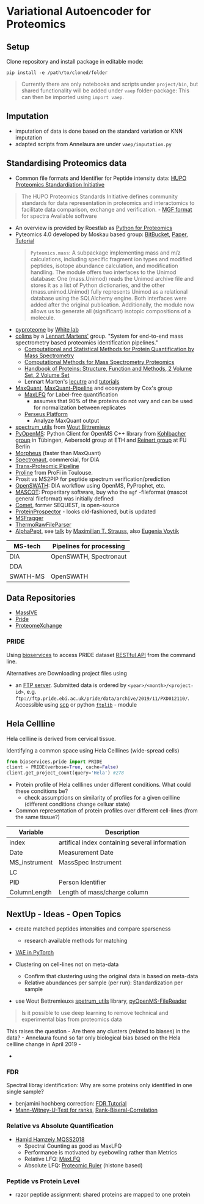 # Variational Autoencoder for Proteomics 

## Setup
Clone repository and install package in editable mode:

```
pip install -e /path/to/cloned/folder 
```

> Currently there are only notebooks and scripts under `project/bin`, 
> but shared functionality will be added under `vaep` folder-package: This can 
> then be imported using `import vaep`.

## Imputation
- imputation of data is done based on the standard variation or KNN imputation
- adapted scripts from Annelaura are under `vaep/imputation.py`


## Standardising Proteomics data

- Common file formats and Identifier for Peptide intensity data: 
  [HUPO Proteomics Standardiation Initiative](http://www.psidev.info/)
> The HUPO Proteomics Standards Initiative defines community standards for data representation 
  in proteomics and interactomics to facilitate data comparison, exchange and verification.
    - [MGF format](http://www.matrixscience.com/help/data_file_help.html) for spectra
Available software
- An overview is provided by Roestlab as [Python for Proteomics](https://github.com/Roestlab/PythonProteomics)
- Pyteomics 4.0 developed by Moskau based group: [BitBucket](https://bitbucket.org/levitsky/pyteomics/src/default/), 
    [Paper](https://pubs.acs.org/doi/10.1021/acs.jproteome.8b00717), 
    [Tutorial](https://pyteomics.readthedocs.io/en/latest/)
    > `Pyteomics.mass`: A subpackage implementing mass and m/z calculations, including specific fragment ion types and modified peptides, isotope abundance calculation, and modification handling. The module offers two interfaces to the Unimod database: One (mass.Unimod) reads the Unimod archive file and stores it as a list of Python dictionaries, and the other (mass.unimod.Unimod) fully represents Unimod as a relational database using the SQLAlchemy engine. Both interfaces were added after the original publication. Additionally, the module now allows us to generate all (significant) isotopic compositions of a molecule.
- [pyproteome](https://github.com/white-lab/pyproteome) by [White lab](http://white-lab.mit.edu/)
- [colims](https://github.com/compomics/colims) by a [Lennart Martens'](https://www.compomics.be/people/lennart-martens/) group. "System for end-to-end mass spectrometry based proteomics identification pipelines."
   - [Computational and Statistical Methods for Protein Quantification by Mass Spectrometry](https://www.wiley.com/en-gb/Computational+and+Statistical+Methods+for+Protein+Quantification+by+Mass+Spectrometry-p-9781119964001)
   - [Computational Methods for Mass Spectrometry Proteomics](https://www.wiley.com/en-us/Computational+Methods+for+Mass+Spectrometry+Proteomics-p-9780470512975)
   - [Handbook of Proteins: Structure, Function and Methods, 2 Volume Set, 2 Volume Set](https://www.wiley.com/en-us/Handbook+of+Proteins%3A+Structure%2C+Function+and+Methods%2C+2+Volume+Set%2C+2+Volume+Set-p-9780470060988)
   - Lennart Marten's [lecutre](https://www.youtube.com/playlist?list=PLXxp6nsBenSX_W8DiOocKJ0laNauYNdYl) and [tutorials](https://www.compomics.com/bioinformatics-for-proteomics/) 
- [MaxQuant](http://coxdocs.org/doku.php?id=maxquant:start), [MaxQuant-Pipeline](https://github.com/FredHutch/maxquant-pipeline) and ecosystem by Cox's group
    - [MaxLFQ]() for Label-free quantification
        - assumes that 90% of the proteins do not vary and can be used for normalization between replicates
    - [Perseus Platform](https://maxquant.net/perseus/)
        - Analyze MaxQuant output
- [spectrum_utils](https://github.com/bittremieux/spectrum_utils)  from [Wout Bittremieux](https://bittremieux.be/)
- [PyOpenMS](https://pyopenms.readthedocs.io/en/latest/getting_started.html): Python Client for OpenMS C++ library from [Kohlbacher group](https://kohlbacherlab.org/) in Tübingen, 
    Aebersold group at ETH and [Reinert group](reinert-lab.de) at FU Berlin
- [Morpheus](https://cwenger.github.io/Morpheus/) (faster than MaxQuant)
- [Spectronaut](https://biognosys.com/shop/spectronaut), commercial, for DIA
- [Trans-Proteomic Pipeline](https://moritz.isbscience.org/resources/software/)
- [Proline](http://www.profiproteomics.fr/proline/) from ProFi in Toulouse. 
- Prosit vs MS2PIP for peptide spectrum verification/prediction
- [OpenSWATH](http://www.openswath.org/en/latest/): DIA workflow using OpenMS, PyProphet, etc.
- [MASCOT](http://www.matrixscience.com/blog.html): Properitary software, 
    buy who the `mgf` -fileformat (mascot general fileformat) was initially defined
- [Comet](http://comet-ms.sourceforge.net/), former SEQUEST, is open-source 
- [ProteinProspector](http://prospector.ucsf.edu/prospector/mshome.htm) - looks old-fashioned, but is updated
- [MSFragger](https://github.com/Nesvilab/MSFragger)
- [ThermoRawFileParser](https://bigbionotes.blogspot.com/2020/02/thermorawfileparser-small-step-towards.html)
- [AlphaPept](https://eugeniavoytik.github.io/), see [talk](https://www.youtube.com/watch?v=bMTNx_4nZlQ&list=PLxWLmFvQ1Jz9Ev_vp6WVuwtaz7qkPLM1x&index=12) by [Maximilian T. Strauss](https://straussmaximilian.github.io/), also [Eugenia Voytik](https://github.com/EugeniaVoytik)


MS-tech  | Pipelines for processing
-------- | -----------------------
DIA      | OpenSWATH, Spectronaut
DDA      | 
SWATH-MS | OpenSWATH

## Data Repositories

- [MassIVE](https://massive.ucsd.edu/ProteoSAFe/static/massive.jsp)
- [Pride](https://www.ebi.ac.uk/pride/archive/)
- [ProteomeXchange](http://www.proteomexchange.org/)

### PRIDE
Using [bioservices](https://bioservices.readthedocs.io/en/master/) to access PRIDE 
dataset [RESTful API](https://www.ebi.ac.uk/pride/ws/archive/#!/project) from the command line.

Alternatives are Downloading project files using 
- an [FTP server](ftp://ftp.pride.ebi.ac.uk/pride/data/archive). Submitted data is ordered 
    by `<year>/<month>/<project-id>`, 
    e.g. `ftp://ftp.pride.ebi.ac.uk/pride/data/archive/2019/11/PXD012110/`. 
    Accessible using [scp]() or 
    python [`ftplib`](https://docs.python.org/3.7/library/ftplib.html) - module


## Hela Cellline
Hela cellline is derived from cervical tissue. 

Identifying a common space using Hela Celllines (wide-spread cells)
```python
from bioservices.pride import PRIDE
client = PRIDE(verbose=True, cache=False)
client.get_project_count(query='Hela') #278
```

- Protein profile of Hela celllines under different conditions. What could these conditions be?
    - check assumptions on similarity of profiles for a given cellline (different conditions change celluar state)
- Common representation of protein profiles over different cell-lines (from the same tissue?)

Variable        | Description
-----------     | ---------------------
index           | artifical index containing several information
Date            | Measurement Date
MS_instrument   | MassSpec Instrument
LC              | 
PID             | Person Identifier
ColumnLength    | Length of mass/charge column


## NextUp - Ideas - Open Topics
- create matched peptides intensities and compare sparseness
    - research available methods for matching

- [VAE in PyTorch](https://github.com/pytorch/examples/tree/master/vae)
- Clustering on cell-lines not on meta-data
    - Confirm that clustering using the original data is based on meta-data
    - Relative abundances per sample (per run): Standardization per sample

- use Wout Bettremieuxs [spetrum_utils](https://github.com/bittremieux/spectrum_utils) library,
  [pyOpenMS-FileReader](https://pyopenms.readthedocs.io/en/latest/file_handling.html)

> Is it possible to use deep learning to remove technical and experimental bias from proteomics data

This raises the question 
    - Are there any clusters (related to biases) in the data?
        - Annelaura found so far only biological bias based on the Hela cellline change in April 2019
    - 

-

### FDR  
Spectral libray identification: Why are some proteins only identified in one single sample?
- benjamini hochberg correction: [FDR Tutorial](http://www.bioinfor.com/fdr-tutorial/)
- [Mann-Witney-U-Test for ranks](https://de.wikipedia.org/wiki/Wilcoxon-Mann-Whitney-Test), [Rank-Biseral-Correlation](https://www.statisticshowto.datasciencecentral.com/rank-biserial-correlation/)


### Relative vs Absolute Quantification
- [Hamid Hamzeiy MQSS2018](https://www.youtube.com/watch?v=3bNaQxRL_10)
    - Spectral Counting as good as MaxLFQ
    - Performance is motivated by eyebowling rather than Metrics
    - Relative LFQ: [MaxLFQ]()
    - Absolute LFQ: [Proteomic Ruler]() (histone based)

### Peptide vs Protein Level
- razor peptide assignment: shared proteins are mapped to one protein 